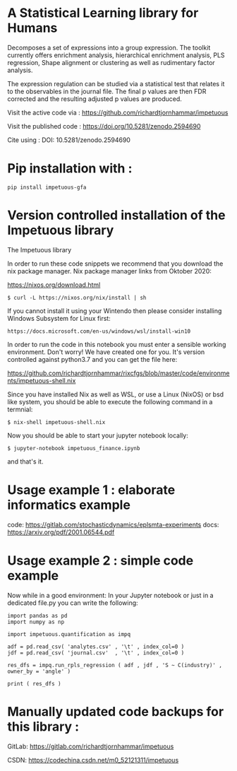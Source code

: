 # A Statistical Learning library for Humans
Decomposes a set of expressions into a group expression. The toolkit currently offers enrichment analysis, hierarchical enrichment analysis, PLS regression, Shape alignment or clustering as well as  rudimentary factor analysis.

The expression regulation can be studied via a statistical test that relates it to the observables in the journal file. The final p values are then FDR corrected and the resulting adjusted p values are produced.

Visit the active code via :
https://github.com/richardtjornhammar/impetuous

Visit the published code : 
https://doi.org/10.5281/zenodo.2594690

Cite using :
DOI: 10.5281/zenodo.2594690

# Pip installation with :
```
pip install impetuous-gfa
```

# Version controlled installation of the Impetuous library

The Impetuous library

In order to run these code snippets we recommend that you download the nix package manager. Nix package manager links from Oktober 2020:

https://nixos.org/download.html

```
$ curl -L https://nixos.org/nix/install | sh
```

If you cannot install it using your Wintendo then please consider installing Windows Subsystem for Linux first:

```
https://docs.microsoft.com/en-us/windows/wsl/install-win10
```

In order to run the code in this notebook you must enter a sensible working environment. Don't worry! We have created one for you. It's version controlled against python3.7 and you can get the file here:

https://github.com/richardtjornhammar/rixcfgs/blob/master/code/environments/impetuous-shell.nix

Since you have installed Nix as well as WSL, or use a Linux (NixOS) or bsd like system, you should be able to execute the following command in a termnial:

```
$ nix-shell impetuous-shell.nix
```

Now you should be able to start your jupyter notebook locally:

```
$ jupyter-notebook impetuous_finance.ipynb
```

and that's it.

# Usage example 1 : elaborate informatics example

code: https://gitlab.com/stochasticdynamics/eplsmta-experiments
docs: https://arxiv.org/pdf/2001.06544.pdf

# Usage example 2 : simple code example

Now while in a good environment: In your Jupyter notebook or just in a dedicated file.py you can write the following:

```
import pandas as pd
import numpy as np

import impetuous.quantification as impq

adf = pd.read_csv( 'analytes.csv' , '\t' , index_col=0 )
jdf = pd.read_csv( 'journal.csv'  , '\t' , index_col=0 )

res_dfs = impq.run_rpls_regression ( adf , jdf , 'S ~ C(industry)' , owner_by = 'angle' )

print ( res_dfs )
```

# Manually updated code backups for this library :

GitLab:	https://gitlab.com/richardtjornhammar/impetuous

CSDN:	https://codechina.csdn.net/m0_52121311/impetuous

